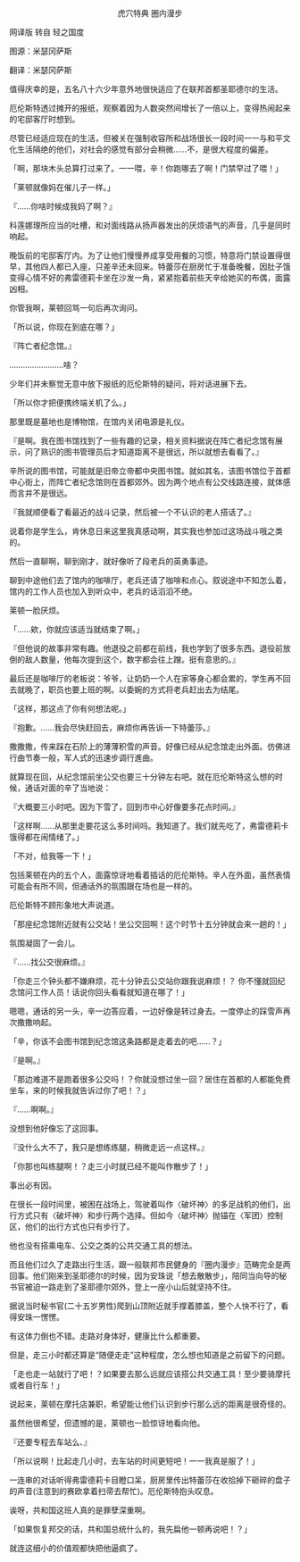 <p align="center">虎穴特典 圈内漫步</p>

网译版 转自 轻之国度

图源：米瑟冈萨斯

翻译：米瑟冈萨斯

值得庆幸的是，五名八十六少年意外地很快适应了在联邦首都圣耶德尔的生活。

厄伦斯特透过摊开的报纸，观察着因为人数突然间增长了一倍以上，变得热闹起来的宅邸客厅时想到。

尽管已经适应现在的生活，但被关在强制收容所和战场很长一段时间一一与和平文化生活隔绝的他们，对社会的感觉有部分会稍微……不，是很大程度的偏差。

「啊，那块木头总算打过来了。一一喂，辛！你跑哪去了啊！门禁早过了喂！」

「莱顿就像妈在催儿子一样。」

『……你啥时候成我妈了啊？』

科莲娜理所应当的吐槽，和对面线路从扬声器发出的厌烦语气的声音，几乎是同时响起。

晚饭前的宅邸客厅内。为了让他们慢慢养成享受用餐的习惯，特意将门禁设置得很早，其他四人都已入座，只差辛还未回来。特蕾莎在厨房忙于准备晚餐，因肚子饿变得心情不好的弗雷德莉卡坐在沙发一角，紧紧抱着前些天辛给她买的布偶，面露凶相。

你管我啊，莱顿回骂一句后再次询问。

「所以说，你现在到底在哪？」

『阵亡者纪念馆。』

……………………啥？

少年们并未察觉无意中放下报纸的厄伦斯特的疑问，将对话进展下去。

「所以你才把便携终端关机了么。」

那里既是墓地也是博物馆，在馆内关闭电源是礼仪。

『是啊。我在图书馆找到了一些有趣的记录，相关资料据说在阵亡者纪念馆有展示，问了熟识的图书管理员后才知道距离不是很远，所以就想去看看了。』

辛所说的图书馆，可能就是旧帝立帝都中央图书馆。就如其名，该图书馆位于首都中心街上，而阵亡者纪念馆则在首都郊外。因为两个地点有公交线路连接，就体感而言并不是很远。

『我就顺便看了看最近的战斗记录，然后被一个不认识的老人搭话了。』

说着你是学生么，肯休息日来这里我真感动啊，其实我也参加过这场战斗哦之类的。

然后一直聊啊，聊到刚才，就好像听了段老兵的英勇事迹。

聊到中途他们去了馆内的咖啡厅，老兵还请了咖啡和点心。叙说途中不知怎么着，馆内的工作人员也加入到听众中，老兵的话滔滔不绝。

莱顿一脸厌烦。

「……欸，你就应该适当就结束了啊。」

『但他说的故事非常有趣。他退役之前都在前线，我也学到了很多东西。退役前放倒的敌人数量，他每次提到这个，数字都会往上蹭。挺有意思的。』

最后还是咖啡厅的老板说：爷爷，让奶奶一个人在家等身心都会累的，学生再不回去就晚了，职员也要上班的啊。以委婉的方式将老兵赶出去为结尾。

「这样，那这点了你有何想法呢。」

『抱歉。……我会尽快赶回去，麻烦你再告诉一下特蕾莎。』

撒撒撒，传来踩在石阶上的薄薄积雪的声音。好像已经从纪念馆走出外面。仿佛进行曲节奏一般，军人式的迅速步调行進曲。

就算现在回，从纪念馆前坐公交也要三十分钟左右吧。就在厄伦斯特这么想的时候，通话对面的辛了当地说：

『大概要三小时吧。因为下雪了，回到市中心好像要多花点时间。』

「这样啊……从那里走要花这么多时间吗。我知道了。我们就先吃了，弗雷德莉卡饿得都在闹情绪了。」

「不对，给我等一下！」

包括莱顿在内的五个人，面露惊讶地看着插话的厄伦斯特。辛人在外面，虽然表情可能会有所不同，但通话外的氛围跟在场也是一样的。

厄伦斯特不顾形象地大声说道。

「那座纪念馆附近就有公交站！坐公交回啊！这个时节十五分钟就会来一趟的！」

氛围凝固了一会儿。

『……找公交很麻烦。』

「你走三个钟头都不嫌麻烦，花十分钟去公交站你跟我说麻烦！？ 你不懂就回纪念馆问工作人员！话说你回头看看就知道在哪了！」

嗯嗯，通话的另一头，辛一边答应着，一边好像是转过身去。一度停止的踩雪声再次撒撒响起。

「辛，你该不会图书馆到纪念馆这条路都是走着去的吧……？」

『是啊。』

「那边难道不是跑着很多公交吗！？你就没想过坐一回？居住在首都的人都能免费坐车，来的时候我就告诉过你了吧！？」

『……啊啊。』

没想到他好像忘了这回事。

『没什么大不了，我只是想练练腿，稍微走远一点这样。』

「你那也叫练腿啊！？走三小时就已经不能叫作散步了！」

事出必有因。

在很长一段时间里，被困在战场上，驾驶着叫作〈破坏神〉的多足战机的他们，出行方式只有〈破坏神〉和步行两个选择。但如今〈破坏神〉抛锚在〈军团〉控制区，他们的出行方式也只有步行了。

他也没有搭乘电车、公交之类的公共交通工具的想法。

而且他们过久了走路出行生活，跟一般联邦市民健身的『圈内漫步』范畴完全是两回事。他们刚来到圣耶德尔的时候，因为安珠说「想去散散步」，陪同当向导的秘书官被迫一路走到了圣耶德尔郊外，登上一座小山后就坚持不住。

据说当时秘书官(二十五岁男性)爬到山顶附近就手撑着膝盖，整个人快不行了，看得安珠一愣愣。

有这体力倒也不错。走路对身体好，健康比什么都重要。

但是，走三小时都还算是“随便走走”这种程度，怎么想也知道是之前留下的问题。

「走也走一站就行了吧！？如果要去那么远就应该搭公共交通工具！至少要骑摩托或者自行车！」

说起来，莱顿在摩托店兼职，希望能让他们认识到步行那么远的距离是很奇怪的。

虽然他很希望，但遗憾的是，莱顿也一脸惊讶地看向他。

『还要专程去车站么、』

「所以说啊！比起走几小时，去车站的时间更短吧！一一我真是服了！」

一连串的对话听得弗雷德莉卡目瞪口呆，厨房里传出特蕾莎在收拾掉下砸碎的盘子的声音(注意到的赛欧拿着扫帚去帮忙)。厄伦斯特抱头叹息。

诶呀，共和国这班人真的是罪孽深重啊。

「如果恢复邦交的话，共和国总统什么的，我先扁他一顿再说吧！？」

就连这细小的价值观都快把他逼疯了。

